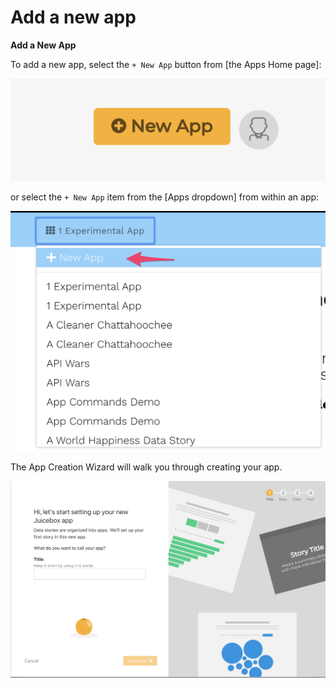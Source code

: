 # Add a new app

**Add a New App**

To add a new app,  select the `+ New App` button from \[the Apps Home page\]:

![+ New App from Apps Home page](../../.gitbook/assets/image%20%287%29.png)

or select the `+ New App` item from the \[Apps dropdown\] from within an app:

![+ New App from Apps dropdown](../../.gitbook/assets/image%20%2817%29.png)

The App Creation Wizard will walk you through creating your app.

![App Creation Wizard](../../.gitbook/assets/image%20%2814%29.png)



